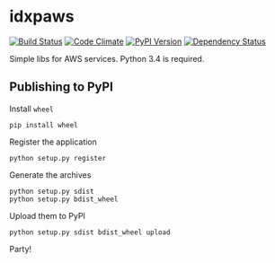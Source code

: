 # idxpaws

[![Build Status](https://travis-ci.org/idxp/idxpaws.svg?branch=master)](https://travis-ci.org/idxp/idxpaws) [![Code Climate](https://codeclimate.com/github/idxp/idxpaws/badges/gpa.svg)](https://codeclimate.com/github/idxp/idxpaws) [![PyPI Version](https://img.shields.io/pypi/v/Idxpaws.svg?style=flat)](https://pypi.python.org/pypi/Idxpaws/) [![Dependency Status](https://gemnasium.com/idxp/idxpaws.svg)](https://gemnasium.com/idxp/idxpaws)

Simple libs for AWS services. Python 3.4 is required.


## Publishing to PyPI

Install `wheel`

```
pip install wheel
```

Register the application

```
python setup.py register
```

Generate the archives

```
python setup.py sdist
python setup.py bdist_wheel
```

Upload them to PyPI

```
python setup.py sdist bdist_wheel upload
```

Party!
